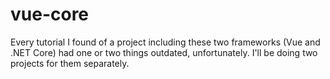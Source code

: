 # vue-core

Every tutorial I found of a project including these two frameworks (Vue and .NET Core) had one or two things outdated, unfortunately. I'll be doing two projects for them separately.